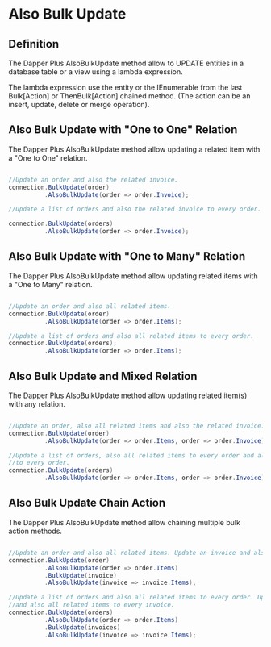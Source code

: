 # Also Bulk Update

## Definition

The Dapper Plus AlsoBulkUpdate method allow to UPDATE entities in a database table or a view using a lambda expression.

The lambda expression use the entity or the IEnumerable<TEntity> from the last Bulk[Action] or ThenBulk[Action] chained method. (The action can be an insert, update, delete or merge operation).


## Also Bulk Update with "One to One" Relation

The Dapper Plus AlsoBulkUpdate method allow updating a related item with a "One to One" relation.


```csharp

//Update an order and also the related invoice.
connection.BulkUpdate(order)
          .AlsoBulkUpdate(order => order.Invoice);

//Update a list of orders and also the related invoice to every order.

connection.BulkUpdate(orders)
          .AlsoBulkUpdate(order => order.Invoice);
```

## Also Bulk Update with "One to Many" Relation

The Dapper Plus AlsoBulkUpdate method allow updating related items with a "One to Many" relation.


```csharp

//Update an order and also all related items.
connection.BulkUpdate(order)
          .AlsoBulkUpdate(order => order.Items);

//Update a list of orders and also all related items to every order.
connection.BulkUpdate(orders);
          .AlsoBulkUpdate(order => order.Items);
```

## Also Bulk Update and Mixed Relation

The Dapper Plus AlsoBulkUpdate method allow updating related item(s) with any relation.


```csharp

//Update an order, also all related items and also the related invoice.
connection.BulkUpdate(order)
          .AlsoBulkUpdate(order => order.Items, order => order.Invoice);

//Update a list of orders, also all related items to every order and also the related invoice
//to every order.
connection.BulkUpdate(orders)
          .AlsoBulkUpdate(order => order.Items, order => order.Invoice);
```

## Also Bulk Update Chain Action

The Dapper Plus AlsoBulkUpdate method allow chaining multiple bulk action methods.


```csharp

//Update an order and also all related items. Update an invoice and also all related invoice items.
connection.BulkUpdate(order)
          .AlsoBulkUpdate(order => order.Items)
          .BulkUpdate(invoice)
          .AlsoBulkUpdate(invoice => invoice.Items);

//Update a list of orders and also all related items to every order. Update a list of invoices 
//and also all related items to every invoice.
connection.BulkUpdate(orders)
          .AlsoBulkUpdate(order => order.Items)
          .BulkUpdate(invoices)
          .AlsoBulkUpdate(invoice => invoice.Items);

```

